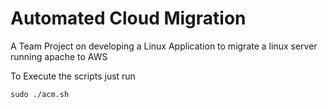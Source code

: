 # Automated Cloud Migration

A Team Project on developing a Linux Application to migrate a linux server running apache to AWS

To Execute the scripts just run

`sudo ./acm.sh`